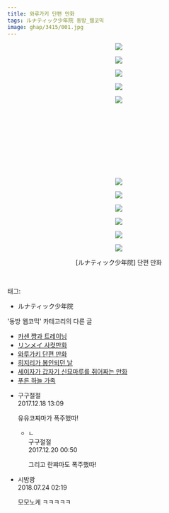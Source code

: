 ```yaml
---
title: 와루가키 단편 만화
tags: ルナティック少年院 동방_웹코믹
image: ghap/3415/001.jpg
---
```

<div class="article">
<p style="text-align: center; clear: none; float: none;"><img src="{{ site.nasurl }}/ghap/3415/001.jpg"/></p>
<p style="text-align: center; clear: none; float: none;"><img src="{{ site.nasurl }}/ghap/3415/002.jpg"/></p>
<p style="text-align: center; clear: none; float: none;"><img src="{{ site.nasurl }}/ghap/3415/003.jpg"/></p>
<p style="text-align: center; clear: none; float: none;"><img src="{{ site.nasurl }}/ghap/3415/004.jpg"/></p>
<p style="text-align: center; clear: none; float: none;"><img src="{{ site.nasurl }}/ghap/3415/005.jpg"/></p>
<p style="text-align: center; clear: none; float: none;"><br/></p>
<p style="text-align: center; clear: none; float: none;"><br/></p>
<p style="text-align: center; clear: none; float: none;"><br/></p>
<p style="text-align: center; clear: none; float: none;"><br/></p>
<p style="text-align: center; clear: none; float: none;"><br/></p>
<p style="text-align: center; clear: none; float: none;"><img src="{{ site.nasurl }}/ghap/3415/006.jpg"/></p>
<p style="text-align: center; clear: none; float: none;"><img src="{{ site.nasurl }}/ghap/3415/007.jpg"/></p>
<p style="text-align: center; clear: none; float: none;"><img src="{{ site.nasurl }}/ghap/3415/008.jpg"/></p>
<p style="text-align: center; clear: none; float: none;"><img src="{{ site.nasurl }}/ghap/3415/009.jpg"/></p>
<p style="text-align: center; clear: none; float: none;"><img src="{{ site.nasurl }}/ghap/3415/010.jpg"/></p>
<p style="text-align: center; clear: none; float: none;"><img src="{{ site.nasurl }}/ghap/3415/011.jpg"/></p>
<p style="text-align: center; clear: none; float: none;">[ルナティック少年院] 단편 만화</p>
<p><br/></p>
</div><div class="tagTrail">
<p>태그: </p>
<ul>
<li>ルナティック少年院</li>
</ul>
</div><div class="another">
<p>'동방 웹코믹' 카테고리의 다른 글</p>
<ul>
<li><a href="/2017-06-18-ghap_3440">카센 쨩과 트레이닝</a></li>
<li><a href="/2017-06-18-ghap_3438">リンメイ 사컷만화</a></li>
<li><a href="/2017-06-17-ghap_3415">와루가키 단편 만화</a></li>
<li><a href="/2017-06-17-ghap_3414">히지리가 봉인되던 날</a></li>
<li><a href="/2017-06-16-ghap_3399">세이자가 갑자기 신묘마루를 쥐어짜는 만화</a></li>
<li><a href="/2017-06-16-ghap_3398">푸른 하늘 가족</a></li>
</ul>
</div><div class="cb_module cb_fluid">
<div class="cb_wrt cb_profile">
<div class="comment">
<ul>
<li class="cb_thumb_off" id="comment15154473">
<div class="cb_comment_area">
<div class="cb_info_area">
<div class="cb_section">
<span class="cb_nick_name">구구절절</span>
</div>
<div class="cb_section">
<span class="cb_date">2017.12.18 13:09 </span>
</div>
</div>
<div class="cb_dsc_comment">
<p class="cb_dsc">
											유유코쨔마가 폭주했따!
										</p>
</div>
<ul>
<li class="cb_thumb_off" id="comment15155832">
<span class="cb_bu_subnode">ㄴ</span>
<div class="cb_comment_area">
<div class="cb_info_area">
<div class="cb_section">
<span class="cb_nick_name">구구절절</span>
</div>
<div class="cb_section">
<span class="cb_date">2017.12.20 00:50 </span>
</div>
</div>
<div class="cb_dsc_comment">
<p class="cb_dsc">
																그리고 란쨔마도 폭주했따!
															</p>
</div>
</div>
</li>
</ul>
</div></li>
<li class="cb_thumb_off" id="comment15292548">
<div class="cb_comment_area">
<div class="cb_info_area">
<div class="cb_section">
<span class="cb_nick_name">시밤쾅</span>
</div>
<div class="cb_section">
<span class="cb_date">2018.07.24 02:19 </span>
</div>
</div>
<div class="cb_dsc_comment">
<p class="cb_dsc">
											모모노케 ㅋㅋㅋㅋㅋ
										</p>
</div>
</div></li>
</ul>
</div>
</div><!-- commentList close -->
</div>
